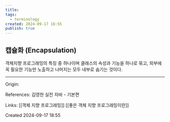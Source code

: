 ```yaml
---
title: 
tags:
  - terminology
created: 2024-09-17 18:55
publish: true
---
```

## 캡슐화 (Encapsulation)
객체지향 프로그래밍의 특징 중 하나이며 클래스의 속성과 기능을 하나로 묶고, 외부에 꼭 필요한 기능만 노출하고 나머지는 모두 내부로 숨기는 것이다.

---
Origin: 

References: 김영한 실전 자바 - 기본편

Links: [[객체 지향 프로그래밍]] [[좋은 객체 지향 프로그래밍이란]]

Created 2024-09-17 18:55